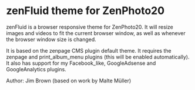 zenFluid theme for ZenPhoto20
==================================

zenFluid is a browser responsive theme for ZenPhoto20. It will resize images and videos to fit the current browser window, as well as whenever the browser window size is changed.

It is based on the zenpage CMS plugin default theme. It requires the zenpage and print_album_menu plugins (this will be enabled automatically). It also has support for my Facebook_like, GoogleAdsense and GoogleAnalytics plugins.

Author: Jim Brown (based on work by Malte Müller)

